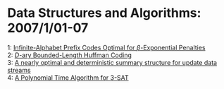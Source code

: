 # Data Structures and Algorithms: 2007/1/01-07  
1: [Infinite-Alphabet Prefix Codes Optimal for $\beta$-Exponential Penalties](https://doi.org/10.48550/arXiv.cs/0701011)  
2: [$D$-ary Bounded-Length Huffman Coding](https://doi.org/10.48550/arXiv.cs/0701012)  
3: [A nearly optimal and deterministic summary structure for update data  streams](https://doi.org/10.48550/arXiv.cs/0701020)  
4: [A Polynomial Time Algorithm for 3-SAT](https://doi.org/10.48550/arXiv.cs/0701023)  